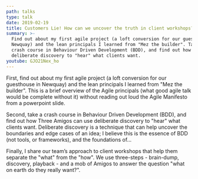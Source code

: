 ```yaml
---
path: talks
type: talk
date: 2019-02-19
title: Customers Lie! How can we uncover the truth in client workshops?
summary: >-
  Find out about my first agile project (a loft conversion for our guesthouse in
  Newquay) and the lean principals I learned from "Mez the builder". Take a
  crash course in Behaviour Driven Development (BDD), and find out how I use
  deliberate discovery to "hear" what clients want.
youtube: GJO21Nex_ho
---
```

First, find out about my first agile project (a loft conversion for our guesthouse in Newquay) and the lean principals I learned from "Mez the builder". This is a brief overview of the Agile principals (what good agile talk would be complete without it) without reading out loud the Agile Manifesto from a powerpoint slide.

Second, take a crash course in Behaviour Driven Development (BDD), and find out how Three Amigos can use deliberate discovery to "hear" what clients want. Deliberate discovery is a technique that can help uncover the boundaries and edge cases of an idea; I believe this is the essence of BDD (not tools, or frameworks), and the foundations of…

Finally, I share our team’s approach to client workshops that help them separate the "what" from the "how". We use three-steps - brain-dump, discovery, playback - and a mob of Amigos to answer the question "what on earth do they really want?".
